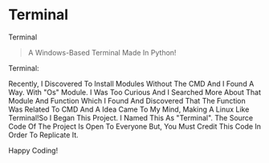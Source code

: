 # Terminal
Terminal
>A Windows-Based Terminal Made In Python!

Terminal:

Recently, I Discovered To Install Modules Without The CMD And I Found A Way. With "Os" Module. I Was Too Curious And I Searched More About That Module And Function Which I Found And Discovered That The Function Was Related To CMD And A Idea Came To My Mind, Making A Linux Like Terminal!So I Began This Project. I Named This As "Terminal". The Source Code Of The Project Is Open To Everyone But, You Must Credit This Code In Order To Replicate It. 

Happy Coding!
